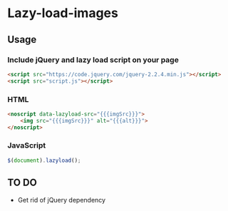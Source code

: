 # Lazy-load-images

## Usage

### Include jQuery and lazy load script on your page
```html
<script src="https://code.jquery.com/jquery-2.2.4.min.js"></script>
<script src="script.js"></script>
```

### HTML
```html
<noscript data-lazyload-src="{{{imgSrc}}}">
	<img src="{{{imgSrc}}}" alt="{{{alt}}}">
</noscript>
```

### JavaScript
```javascript
$(document).lazyload();
```

## TO DO

* Get rid of jQuery dependency
